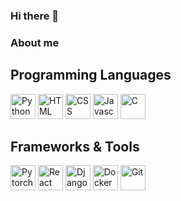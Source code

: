 ### Hi there 👋

### About me

## Programming Languages
<p>
  <img src="https://skillicons.dev/icons?i=py" title="Python" width="40" height="40" />
  <img src="https://skillicons.dev/icons?i=html" title="HTML" width="40" height="40" />
  <img src="https://skillicons.dev/icons?i=css" title="CSS" width="40" height="40" />
  <img src="https://skillicons.dev/icons?i=js" title="Javascript" width="40" height="40" />
  <img src="https://skillicons.dev/icons?i=c" title="C" width="40" height="40" />
</p>

## Frameworks & Tools
<p>
  <img src="https://skillicons.dev/icons?i=pytorch" title="Pytorch" width="40" height="40" />
  <img src="https://skillicons.dev/icons?i=react" title="React" width="40" height="40" />
  <img src="https://skillicons.dev/icons?i=django" title="Django" width="40" height="40" />
  <img src="https://skillicons.dev/icons?i=docker" title="Docker" width="40" height="40" />
  <img src="https://skillicons.dev/icons?i=git" title="Git" width="40" height="40" />
</p>

<!--
**JensRahnfeld/JensRahnfeld** is a ✨ _special_ ✨ repository because its `README.md` (this file) appears on your GitHub profile.

Here are some ideas to get you started:

- 🔭 I’m currently working on ...
- 🌱 I’m currently learning ...
- 👯 I’m looking to collaborate on ...
- 🤔 I’m looking for help with ...
- 💬 Ask me about ...
- 📫 How to reach me: ...
- 😄 Pronouns: ...
- ⚡ Fun fact: ...
-->
